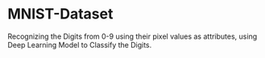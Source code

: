 # MNIST-Dataset
Recognizing the Digits from 0-9 using their pixel values as attributes, using Deep Learning Model to Classify the Digits.

